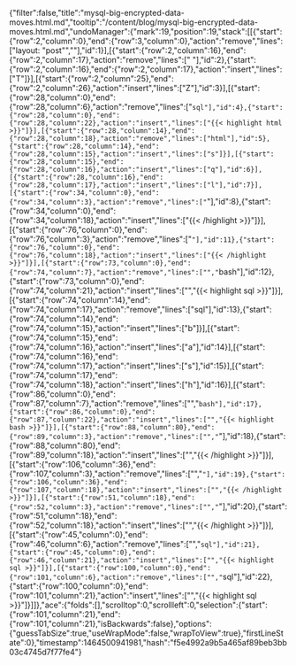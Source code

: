 {"filter":false,"title":"mysql-big-encrypted-data-moves.html.md","tooltip":"/content/blog/mysql-big-encrypted-data-moves.html.md","undoManager":{"mark":19,"position":19,"stack":[[{"start":{"row":2,"column":0},"end":{"row":3,"column":0},"action":"remove","lines":["layout: \"post\"",""],"id":1}],[{"start":{"row":2,"column":16},"end":{"row":2,"column":17},"action":"remove","lines":[" "],"id":2},{"start":{"row":2,"column":16},"end":{"row":2,"column":17},"action":"insert","lines":["T"]}],[{"start":{"row":2,"column":25},"end":{"row":2,"column":26},"action":"insert","lines":["Z"],"id":3}],[{"start":{"row":28,"column":0},"end":{"row":28,"column":6},"action":"remove","lines":["```sql"],"id":4},{"start":{"row":28,"column":0},"end":{"row":28,"column":22},"action":"insert","lines":["{{< highlight html >}}"]}],[{"start":{"row":28,"column":14},"end":{"row":28,"column":18},"action":"remove","lines":["html"],"id":5},{"start":{"row":28,"column":14},"end":{"row":28,"column":15},"action":"insert","lines":["s"]}],[{"start":{"row":28,"column":15},"end":{"row":28,"column":16},"action":"insert","lines":["q"],"id":6}],[{"start":{"row":28,"column":16},"end":{"row":28,"column":17},"action":"insert","lines":["l"],"id":7}],[{"start":{"row":34,"column":0},"end":{"row":34,"column":3},"action":"remove","lines":["```"],"id":8},{"start":{"row":34,"column":0},"end":{"row":34,"column":18},"action":"insert","lines":["{{< /highlight >}}"]}],[{"start":{"row":76,"column":0},"end":{"row":76,"column":3},"action":"remove","lines":["```"],"id":11},{"start":{"row":76,"column":0},"end":{"row":76,"column":18},"action":"insert","lines":["{{< /highlight >}}"]}],[{"start":{"row":73,"column":0},"end":{"row":74,"column":7},"action":"remove","lines":["","```bash"],"id":12},{"start":{"row":73,"column":0},"end":{"row":74,"column":21},"action":"insert","lines":["","{{< highlight sql >}}"]}],[{"start":{"row":74,"column":14},"end":{"row":74,"column":17},"action":"remove","lines":["sql"],"id":13},{"start":{"row":74,"column":14},"end":{"row":74,"column":15},"action":"insert","lines":["b"]}],[{"start":{"row":74,"column":15},"end":{"row":74,"column":16},"action":"insert","lines":["a"],"id":14}],[{"start":{"row":74,"column":16},"end":{"row":74,"column":17},"action":"insert","lines":["s"],"id":15}],[{"start":{"row":74,"column":17},"end":{"row":74,"column":18},"action":"insert","lines":["h"],"id":16}],[{"start":{"row":86,"column":0},"end":{"row":87,"column":7},"action":"remove","lines":["","```bash"],"id":17},{"start":{"row":86,"column":0},"end":{"row":87,"column":22},"action":"insert","lines":["","{{< highlight bash >}}"]}],[{"start":{"row":88,"column":80},"end":{"row":89,"column":3},"action":"remove","lines":["","```"],"id":18},{"start":{"row":88,"column":80},"end":{"row":89,"column":18},"action":"insert","lines":["","{{< /highlight >}}"]}],[{"start":{"row":106,"column":36},"end":{"row":107,"column":3},"action":"remove","lines":["","```"],"id":19},{"start":{"row":106,"column":36},"end":{"row":107,"column":18},"action":"insert","lines":["","{{< /highlight >}}"]}],[{"start":{"row":51,"column":18},"end":{"row":52,"column":3},"action":"remove","lines":["","```"],"id":20},{"start":{"row":51,"column":18},"end":{"row":52,"column":18},"action":"insert","lines":["","{{< /highlight >}}"]}],[{"start":{"row":45,"column":0},"end":{"row":46,"column":6},"action":"remove","lines":["","```sql"],"id":21},{"start":{"row":45,"column":0},"end":{"row":46,"column":21},"action":"insert","lines":["","{{< highlight sql >}}"]}],[{"start":{"row":100,"column":0},"end":{"row":101,"column":6},"action":"remove","lines":["","```sql"],"id":22},{"start":{"row":100,"column":0},"end":{"row":101,"column":21},"action":"insert","lines":["","{{< highlight sql >}}"]}]]},"ace":{"folds":[],"scrolltop":0,"scrollleft":0,"selection":{"start":{"row":101,"column":21},"end":{"row":101,"column":21},"isBackwards":false},"options":{"guessTabSize":true,"useWrapMode":false,"wrapToView":true},"firstLineState":0},"timestamp":1464500941981,"hash":"f5e4992a9b5a465af89beb3bb03c4745d7f77fe4"}